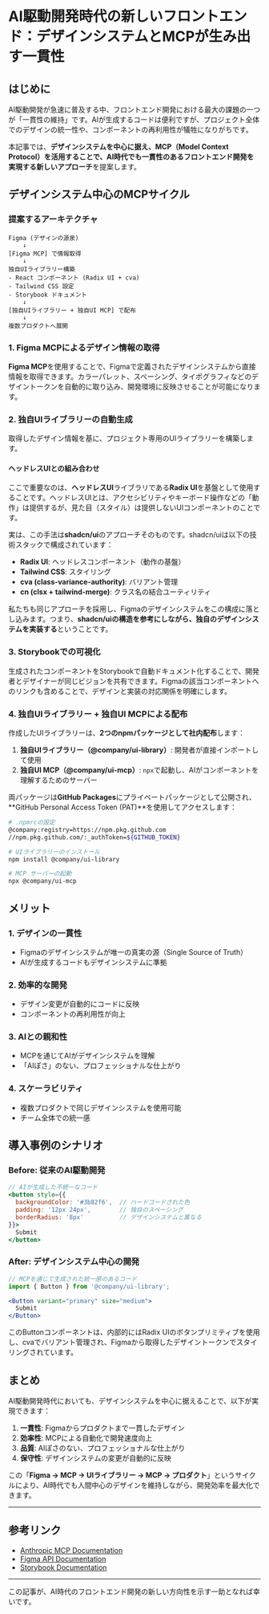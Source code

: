 # AI駆動開発時代の新しいフロントエンド：デザインシステムとMCPが生み出す一貫性

## はじめに

AI駆動開発が急速に普及する中、フロントエンド開発における最大の課題の一つが「一貫性の維持」です。AIが生成するコードは便利ですが、プロジェクト全体でのデザインの統一性や、コンポーネントの再利用性が犠牲になりがちです。

本記事では、**デザインシステムを中心に据え、MCP（Model Context Protocol）を活用することで、AI時代でも一貫性のあるフロントエンド開発を実現する新しいアプローチ**を提案します。


## デザインシステム中心のMCPサイクル

### 提案するアーキテクチャ

```
Figma (デザインの源泉)
    ↓
[Figma MCP] で情報取得
    ↓
独自UIライブラリー構築
- React コンポーネント (Radix UI + cva)
- Tailwind CSS 設定
- Storybook ドキュメント
    ↓
[独自UIライブラリー + 独自UI MCP] で配布
    ↓
複数プロダクトへ展開
```

### 1. Figma MCPによるデザイン情報の取得

**Figma MCP**を使用することで、Figmaで定義されたデザインシステムから直接情報を取得できます。カラーパレット、スペーシング、タイポグラフィなどのデザイントークンを自動的に取り込み、開発環境に反映させることが可能になります。

### 2. 独自UIライブラリーの自動生成

取得したデザイン情報を基に、プロジェクト専用のUIライブラリーを構築します。

#### ヘッドレスUIとの組み合わせ

ここで重要なのは、**ヘッドレスUI**ライブラリである**Radix UI**を基盤として使用することです。ヘッドレスUIとは、アクセシビリティやキーボード操作などの「動作」は提供するが、見た目（スタイル）は提供しないUIコンポーネントのことです。

実は、この手法は**shadcn/ui**のアプローチそのものです。shadcn/uiは以下の技術スタックで構成されています：

- **Radix UI**: ヘッドレスコンポーネント（動作の基盤）
- **Tailwind CSS**: スタイリング
- **cva (class-variance-authority)**: バリアント管理
- **cn (clsx + tailwind-merge)**: クラス名の結合ユーティリティ

私たちも同じアプローチを採用し、Figmaのデザインシステムをこの構成に落とし込みます。つまり、**shadcn/uiの構造を参考にしながら、独自のデザインシステムを実装する**ということです。

### 3. Storybookでの可視化

生成されたコンポーネントをStorybookで自動ドキュメント化することで、開発者とデザイナーが同じビジョンを共有できます。Figmaの該当コンポーネントへのリンクも含めることで、デザインと実装の対応関係を明確にします。

### 4. 独自UIライブラリー + 独自UI MCPによる配布

作成したUIライブラリーは、**2つのnpmパッケージとして社内配布**します：

1. **独自UIライブラリー（@company/ui-library）**: 開発者が直接インポートして使用
2. **独自UI MCP（@company/ui-mcp）**: `npx`で起動し、AIがコンポーネントを理解するためのサーバー

両パッケージは**GitHub Packages**にプライベートパッケージとして公開され、**GitHub Personal Access Token (PAT)**を使用してアクセスします：

```bash
# .npmrcの設定
@company:registry=https://npm.pkg.github.com
//npm.pkg.github.com/:_authToken=${GITHUB_TOKEN}

# UIライブラリーのインストール
npm install @company/ui-library

# MCP サーバーの起動
npx @company/ui-mcp
```


## メリット

### 1. デザインの一貫性
- Figmaのデザインシステムが唯一の真実の源（Single Source of Truth）
- AIが生成するコードもデザインシステムに準拠

### 2. 効率的な開発
- デザイン変更が自動的にコードに反映
- コンポーネントの再利用性が向上

### 3. AIとの親和性
- MCPを通じてAIがデザインシステムを理解
- 「AIぽさ」のない、プロフェッショナルな仕上がり

### 4. スケーラビリティ
- 複数プロダクトで同じデザインシステムを使用可能
- チーム全体での統一感

## 導入事例のシナリオ

### Before: 従来のAI駆動開発

```jsx
// AIが生成した不統一なコード
<button style={{
  backgroundColor: '#3b82f6',  // ハードコードされた色
  padding: '12px 24px',        // 独自のスペーシング
  borderRadius: '8px'          // デザインシステムと異なる
}}>
  Submit
</button>
```

### After: デザインシステム中心の開発

```jsx
// MCPを通じて生成された統一感のあるコード
import { Button } from '@company/ui-library';

<Button variant="primary" size="medium">
  Submit
</Button>
```

このButtonコンポーネントは、内部的にはRadix UIのボタンプリミティブを使用し、cvaでバリアント管理され、Figmaから取得したデザイントークンでスタイリングされています。

## まとめ

AI駆動開発時代においても、デザインシステムを中心に据えることで、以下が実現できます：

1. **一貫性**: Figmaからプロダクトまで一貫したデザイン
2. **効率性**: MCPによる自動化で開発速度向上
3. **品質**: AIぽさのない、プロフェッショナルな仕上がり
4. **保守性**: デザインシステムの変更が自動的に反映

この「**Figma → MCP → UIライブラリー → MCP → プロダクト**」というサイクルにより、AI時代でも人間中心のデザインを維持しながら、開発効率を最大化できます。

---

## 参考リンク

- [Anthropic MCP Documentation](https://modelcontextprotocol.io/)
- [Figma API Documentation](https://www.figma.com/developers/api)
- [Storybook Documentation](https://storybook.js.org/)


---

この記事が、AI時代のフロントエンド開発の新しい方向性を示す一助となれば幸いです。